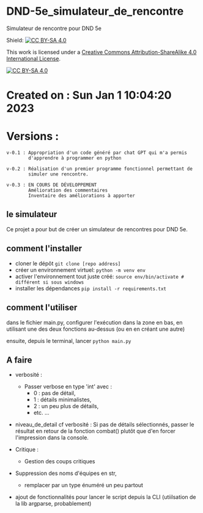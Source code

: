 # DND-5e_simulateur_de_rencontre
Simulateur de rencontre pour DND 5e

Shield: [![CC BY-SA 4.0][cc-by-sa-shield]][cc-by-sa]

This work is licensed under a
[Creative Commons Attribution-ShareAlike 4.0 International License][cc-by-sa].

[![CC BY-SA 4.0][cc-by-sa-image]][cc-by-sa]

[cc-by-sa]: http://creativecommons.org/licenses/by-sa/4.0/
[cc-by-sa-image]: https://licensebuttons.net/l/by-sa/4.0/88x31.png
[cc-by-sa-shield]: https://img.shields.io/badge/License-CC%20BY--SA%204.0-lightgrey.svg

Created on : Sun Jan  1 10:04:20 2023
============


Versions :
==========
    v-0.1 : Appropriation d'un code généré par chat GPT qui m'a permis 
            d'apprendre à programmer en python
            
    v-0.2 : Réalisation d'un premier programme fonctionnel permettant de 
            simuler une rencontre.
            
    v-0.3 : EN COURS DE DÉVELOPPEMENT
            Amélioration des commentaires
            Inventaire des améliorations à apporter


## le simulateur

Ce projet a pour but de créer un simulateur de rencontres pour DND 5e.

## comment l'installer

- cloner le dépôt ```git clone [repo address]```
- créer un environnement virtuel: ``` python -m venv env ```
- activer l'environnement tout juste créé: ```source env/bin/activate # différent si sous windows```
- installer les dépendances ```pip install -r requirements.txt```

## comment l'utiliser

dans le fichier main.py, configurer l'exécution dans la zone en bas, en utilisant une des deux fonctions au-dessus (ou en en créant une autre)

ensuite, depuis le terminal, lancer ```python main.py```

## A faire

- verbosité :
    * Passer verbose en type 'int' avec : 
        + 0 : pas de détail,
        + 1 : détails minimalistes,
        + 2 : un peu plus de détails, 
        + etc. ...

- niveau_de_detail cf verbosité :
    Si pas de détails sélectionnés, passer le résultat en retour de la 
    fonction combat() plutôt que d'en forcer l'impression dans la console.
    
- Critique :
    * Gestion des coups critiques

- Suppression des noms d'équipes en str, 
    * remplacer par un type énuméré un peu partout

- ajout de fonctionnalités pour lancer le script depuis la CLI (utiilsation de la lib argparse, probablement)